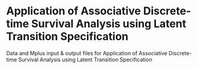 # Application of Associative Discrete-time Survival Analysis using Latent Transition Specification

Data and Mplus input &amp; output files for Application of Associative Discrete-time Survival Analysis using Latent Transition Specification
